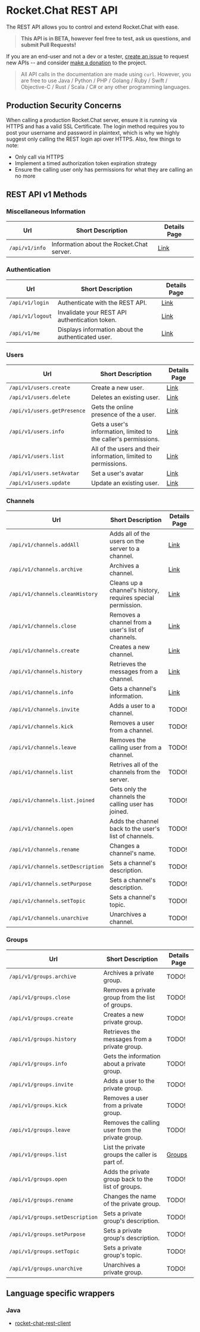 # Rocket.Chat REST API

The REST API allows you to control and extend Rocket.Chat with ease.

> **This API is in BETA, however feel free to test, ask us questions, and submit Pull Requests!**

If you are an end-user and not a dev or a tester, [create an issue](https://github.com/RocketChat/Rocket.Chat/issues/new) to request new APIs -- and consider [make a donation](https://www.paypal.com/cgi-bin/webscr?cmd=_s-xclick&hosted_button_id=ZL94ZE6LGVUSN) to the project.

> All API calls in the documentation are made using `curl`.  However, you are free to use Java / Python / PHP / Golang / Ruby / Swift / Objective-C / Rust / Scala / C# or any other programming languages.

## Production Security Concerns
When calling a production Rocket.Chat server, ensure it is running via HTTPS and has a valid SSL Certificate. The login method requires you to post your username and password in plaintext, which is why we highly suggest only calling the REST login api over HTTPS. Also, few things to note:

* Only call via HTTPS
* Implement a timed authorization token expiration strategy
* Ensure the calling user only has permissions for what they are calling an no more

## REST API v1 Methods

### Miscellaneous Information
| Url | Short Description | Details Page |
| --- | --- | --- |
| `/api/v1/info` | Information about the Rocket.Chat server. | [Link](Miscellaneous/info.md) |

### Authentication
| Url | Short Description | Details Page |
| --- | --- | --- |
| `/api/v1/login` | Authenticate with the REST API. | [Link](Authentication/login.md) |
| `/api/v1/logout` | Invalidate your REST API authentication token. | [Link](Authentication/logout.md) |
| `/api/v1/me` | Displays information about the authenticated user. | [Link](Authentication/me.md) |

### Users
| Url | Short Description | Details Page |
| --- | --- | --- |
| `/api/v1/users.create` | Create a new user. | [Link](Users/create.md) |
| `/api/v1/users.delete` | Deletes an existing user. | [Link](Users/delete.md) |
| `/api/v1/users.getPresence` | Gets the online presence of the a user. | [Link](Users/getPresence.md) |
| `/api/v1/users.info` | Gets a user's information, limited to the caller's permissions. | [Link](Users/info.md) |
| `/api/v1/users.list` | All of the users and their information, limited to permissions. | [Link](Users/list.md) |
| `/api/v1/users.setAvatar` | Set a user's avatar | [Link](Users/setAvatar.md) |
| `/api/v1/users.update` | Update an existing user. | [Link](Users/update.md) |

### Channels
| Url | Short Description | Details Page |
| --- | --- | --- |
| `/api/v1/channels.addAll` | Adds all of the users on the server to a channel. | [Link](Channels/addAll.md) |
| `/api/v1/channels.archive` | Archives a channel. | [Link](Channels/archive.md) |
| `/api/v1/channels.cleanHistory` | Cleans up a channel's history, requires special permission. | [Link](Channels/cleanHistory.md) |
| `/api/v1/channels.close` | Removes a channel from a user's list of channels. | [Link](Channels/close.md) |
| `/api/v1/channels.create` | Creates a new channel. | [Link](Channels/create.md) |
| `/api/v1/channels.history` | Retrieves the messages from a channel. | [Link](Channels/history.md) |
| `/api/v1/channels.info` | Gets a channel's information. | [Link](Channels/info.md) |
| `/api/v1/channels.invite` | Adds a user to a channel. | TODO! |
| `/api/v1/channels.kick` | Removes a user from a channel. | TODO! |
| `/api/v1/channels.leave` | Removes the calling user from a channel. | TODO! |
| `/api/v1/channels.list` | Retrives all of the channels from the server. | TODO! |
| `/api/v1/channels.list.joined` | Gets only the channels the calling user has joined. | TODO! |
| `/api/v1/channels.open` | Adds the channel back to the user's list of channels. | TODO! |
| `/api/v1/channels.rename` | Changes a channel's name. | TODO! |
| `/api/v1/channels.setDescription` | Sets a channel's description. | TODO! |
| `/api/v1/channels.setPurpose` | Sets a channel's description. | TODO! |
| `/api/v1/channels.setTopic` | Sets a channel's topic. | TODO! |
| `/api/v1/channels.unarchive` | Unarchives a channel. | TODO! |

### Groups
| Url | Short Description | Details Page |
| --- | --- | --- |
| `/api/v1/groups.archive` | Archives a private group. | TODO! |
| `/api/v1/groups.close` | Removes a private group from the list of groups. | TODO! |
| `/api/v1/groups.create` | Creates a new private group. | TODO! |
| `/api/v1/groups.history` | Retrieves the messages from a private group. | TODO! |
| `/api/v1/groups.info` | Gets the information about a private group. | TODO! |
| `/api/v1/groups.invite` | Adds a user to the private group. | TODO! |
| `/api/v1/groups.kick` | Removes a user from a private group. | TODO! |
| `/api/v1/groups.leave` | Removes the calling user from the private group. | TODO! |
| `/api/v1/groups.list` | List the private groups the caller is part of. | [Groups](Groups/list.md) |
| `/api/v1/groups.open` | Adds the private group back to the list of groups. | TODO! |
| `/api/v1/groups.rename` | Changes the name of the private group. | TODO! |
| `/api/v1/groups.setDescription` | Sets a private group's description. | TODO! |
| `/api/v1/groups.setPurpose` | Sets a private group's description. | TODO! |
| `/api/v1/groups.setTopic` | Sets a private group's topic. | TODO! |
| `/api/v1/groups.unarchive` | Unarchives a private group. | TODO! |

## Language specific wrappers
### Java
* [rocket-chat-rest-client](https://github.com/baloise/rocket-chat-rest-client)
